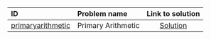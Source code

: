 | ID | Problem name | Link to solution |
|:---|:---|:---:|
| [primaryarithmetic](https://open.kattis.com/problems/primaryarithmetic) | Primary Arithmetic | [Solution](https://github.com/versenyi98/kattis-solutions/tree/main/solutions/Primary%20Arithmetic)|
